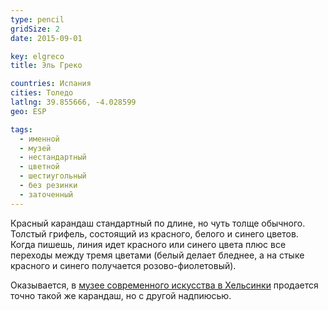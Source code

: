 ```yaml
---
type: pencil
gridSize: 2
date: 2015-09-01

key: elgreco
title: Эль Греко

countries: Испания
cities: Толедо
latlng: 39.855666, -4.028599
geo: ESP

tags:
  - именной
  - музей
  - нестандартный
  - цветной
  - шестиугольный
  - без резинки
  - заточенный
---
```


Красный карандаш стандартный по длине, но чуть толще обычного. Толстый грифель, состоящий из красного, белого и синего цветов. Когда пишешь, линия идет красного или синего цвета плюс все переходы между тремя цветами (белый делает бледнее, а на стыке красного и синего получается розово-фиолетовый).

Оказывается, в [музее современного искусства в Хельсинки](?display=kiasma) продается точно такой же карандаш, но с другой надпиюсью.
